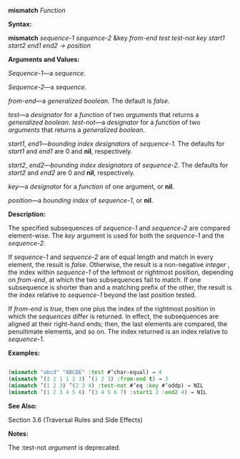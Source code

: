 **mismatch** *Function* 



**Syntax:** 



**mismatch** *sequence-1 sequence-2* &amp;key *from-end test test-not key start1 start2 end1 end2 → position* 



**Arguments and Values:** 



*Sequence-1*—a *sequence*. 



*Sequence-2*—a *sequence*. 



*from-end*—a *generalized boolean*. The default is *false*. 



*test*—a *designator* for a *function* of two *arguments* that returns a *generalized boolean*. *test-not*—a *designator* for a *function* of two *arguments* that returns a *generalized boolean*. 



*start1*, *end1*—*bounding index designators* of *sequence-1*. The defaults for *start1* and *end1* are 0 and **nil**, respectively. 



*start2*, *end2*—*bounding index designators* of *sequence-2*. The defaults for *start2* and *end2* are 0 and **nil**, respectively. 



*key*—a *designator* for a *function* of one argument, or **nil**. 



*position*—a *bounding index* of *sequence-1*, or **nil**. 



**Description:** 



The specified subsequences of *sequence-1* and *sequence-2* are compared element-wise. The *key* argument is used for both the *sequence-1* and the *sequence-2*. 



If *sequence-1* and *sequence-2* are of equal length and match in every element, the result is *false*. Otherwise, the result is a non-negative *integer* , the index within *sequence-1* of the leftmost or rightmost position, depending on *from-end*, at which the two subsequences fail to match. If one subsequence is shorter than and a matching prefix of the other, the result is the index relative to *sequence-1* beyond the last position tested. 







 



 



If *from-end* is *true*, then one plus the index of the rightmost position in which the *sequences* differ is returned. In effect, the subsequences are aligned at their right-hand ends; then, the last elements are compared, the penultimate elements, and so on. The index returned is an index relative to *sequence-1*. 



**Examples:**
```lisp

(mismatch "abcd" "ABCDE" :test #’char-equal) → 4 
(mismatch ’(3 2 1 1 2 3) ’(1 2 3) :from-end t) → 3 
(mismatch ’(1 2 3) ’(2 3 4) :test-not #’eq :key #’oddp) → NIL 
(mismatch ’(1 2 3 4 5 6) ’(3 4 5 6 7) :start1 2 :end2 4) → NIL 

```
**See Also:** 



Section 3.6 (Traversal Rules and Side Effects) 



**Notes:** 



The :test-not *argument* is deprecated. 



